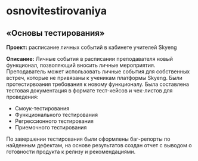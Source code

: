 # osnovitestirovaniya
## «Основы тестирования»
**Проект:**
расписание личных событий в кабинете учителей Skyeng

**Описание:**
Личные события в расписании преподавателя новый функционал, позволяющий вносить личные мероприятия. Преподаватель может использовать личные события для собственных встреч, которые не привязаны к ученикам платформы Skyeng. 
Были протестирвоания требования к новому функционалу. Была составлена тестовая документация в формате тест-кейсов и чек-листов для проведения:
- Смоук-тестирования
- Функционального тестирования
- Регрессионного тестирования
- Приемочного тестирования

По завершении тестирования были оформлены баг-репорты по найденным дефектам, на основе результатов создан отчет с выводом о готовности продукта к релизу и рекомендациями.
